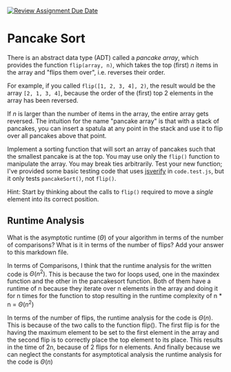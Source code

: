 [![Review Assignment Due Date](https://classroom.github.com/assets/deadline-readme-button-24ddc0f5d75046c5622901739e7c5dd533143b0c8e959d652212380cedb1ea36.svg)](https://classroom.github.com/a/-m0g1A8z)
# Pancake Sort

There is an abstract data type (ADT) called a *pancake array*, which provides
the function `flip(array, n)`, which takes the top (first) $n$ items in the
array and "flips them over", i.e. reverses their order.

For example, if you called `flip([1, 2, 3, 4], 2)`, the result would
be the array  `[2, 1, 3, 4]`, because the order of the (first) top 2
elements in the array has been reversed.

If $n$ is larger than the number of items in the array, the entire array gets
reversed. The intuition for the name "pancake array" is that with a stack of
pancakes, you can insert a spatula at any point in the stack and use it to flip
over all pancakes above that point.

Implement a sorting function that will sort an array of pancakes such that the
smallest pancake is at the top. You may use only the `flip()` function to
manipulate the array. You may break ties arbitrarily. Test your new function;
I've provided some basic testing code that uses
[jsverify](https://jsverify.github.io/) in `code.test.js`, but it only tests
`pancakeSort()`, not `flip()`.

Hint: Start by thinking about the calls to `flip()` required to move a *single*
element into its correct position.

## Runtime Analysis

What is the asymptotic runtime ($\Theta$) of your algorithm in terms of the
number of comparisons? What is it in terms of the number of flips? Add your
answer to this markdown file.


In terms of Comparisons, I think that the runtime analysis for the written code is $\Theta(n^2)$. This is because the two for loops used, one in the maxindex function and the other in the pancakesort function. Both of them have a runtime of n because they iterate over n elements in the array and doing it for n times for the function to stop resulting in the runtime complexity of n * n = $\Theta(n^2)$

In terms of the number of flips, the runtime analysis for the code is $\Theta(n)$. This is because of the two calls to the function flip(). The first flip is for the having the maximum element to be set to the first element in the array and the second flip is to correctly place the top element to its place. This results in the time of 2n, because of 2 flips for n elements. And finally because we can neglect the constants for asymptotical analysis the runtime analysis for the code is $\Theta(n)$ 

